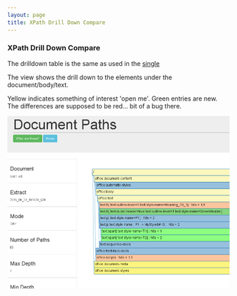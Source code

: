 ```yaml
---
layout: page
title: XPath Drill Down Compare
---
```

### XPath Drill Down Compare

The drilldown table is the same as used in the [single](XPathTableCompare.html)

The view shows the drill down to the elements under the document/body/text.

Yellow indicates something of interest 'open me'. Green entries are new.
The differences are supposed to be red... bit of a bug there.


![contentDrilldown](images/greenHeaderContentDiff.png)

